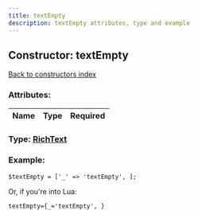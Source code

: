```yaml
---
title: textEmpty
description: textEmpty attributes, type and example
---
```

## Constructor: textEmpty  
[Back to constructors index](index.md)



### Attributes:

| Name     |    Type       | Required |
|----------|:-------------:|---------:|



### Type: [RichText](../types/RichText.md)


### Example:

```
$textEmpty = ['_' => 'textEmpty', ];
```  

Or, if you're into Lua:  


```
textEmpty={_='textEmpty', }

```


